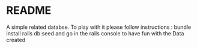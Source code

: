 # README

A simple related databse. To play with it please follow instructions :
bundle install
rails db:seed
and go in the rails console to have fun with the Data created
